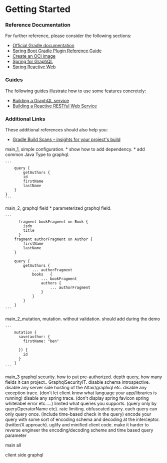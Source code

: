 # Getting Started

### Reference Documentation
For further reference, please consider the following sections:

* [Official Gradle documentation](https://docs.gradle.org)
* [Spring Boot Gradle Plugin Reference Guide](https://docs.spring.io/spring-boot/docs/2.7.14/gradle-plugin/reference/html/)
* [Create an OCI image](https://docs.spring.io/spring-boot/docs/2.7.14/gradle-plugin/reference/html/#build-image)
* [Spring for GraphQL](https://docs.spring.io/spring-boot/docs/$2.7.14/reference/htmlsingle/index.html#web.graphql)
* [Spring Reactive Web](https://docs.spring.io/spring-boot/docs/2.7.14/reference/htmlsingle/index.html#web.reactive)

### Guides
The following guides illustrate how to use some features concretely:

* [Building a GraphQL service](https://spring.io/guides/gs/graphql-server/)
* [Building a Reactive RESTful Web Service](https://spring.io/guides/gs/reactive-rest-service/)

### Additional Links
These additional references should also help you:

* [Gradle Build Scans – insights for your project's build](https://scans.gradle.com#gradle)


main_1, simple configuration.
    * show how to add dependency. 
    * add common Java Type to graphql.

    ```
        query {
            getAuthors {
            id
            firstName
            lastName
        }
    }
    ```        
main_2, graphql field
    * parameterized graphql field.

    ```
          fragment bookFragment on Book {
            isdn
            title
          }
        fragment authorFragment on Author {
            firstName
            lastName
        }
    
        query {
            getAuthors {
                ... authorFragment
                books   {
                    ... bookFragment
                    authors {
                        ... authorFragment
                    }
                }
            }
        }
    ```
    
main_2_mutation, mutation. without validation. should add during the demo

    ```
        mutation {
          save(author: {
            firstName: "ben"
          
          }) {
            id
          }
        }
    ```

main_3 graphql security. 
    how to put pre-authorized. depth query, how many fields it can project..
    GraphqlSecurityIT.
    disable schema introspective.
    disable any server side hosting of the Altair/graphiql etc.
    disable any exception trace. (don't let client know what language your app/libraries is running)
    disable any spring trace. (don't display spring favicon spring whitelabel error etc.....)
    limited what queries you supports. (query only by queryOperatorName etc).
    rate limiting.
    obfuscated query. each query can only query once. (include time-based check in the query)
    encode your query with some sort of encoding schema and decoding at the interceptor. (twitter/X approach).
    uglify and minified client code. make it harder to reverse engineer the encoding/decoding scheme and time based query parameter
    

main all

client side graphql
   